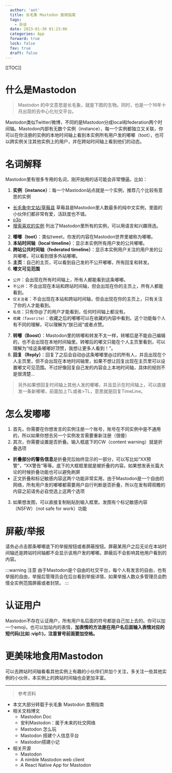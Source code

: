 ```yaml
---
  author: 'ant'
  title: 长毛象 Mastodon 食用指南
  tags:
    - 杂谈
  date: 2023-01-30 01:23:06
  categories: App
  forward: true
  lock: false
  fav: true
  draft: false
---
```

[[TOC]]

# 什么是Mastodon

> Mastodon 的中文意思是长毛象，就是下图的生物。同时，也是一个16年十月出现的去中心化社交平台。

Mastodon类似Twitter/微博，不同的是Mastodon分成local和federation两个时间轴。Mastodon内部有无数个实例（instance），每一个实例都独立又关联，你可以在你注册的实例的本地时间轴上看到本实例所有用户发的嘟嘟（toot），也可以跨实例关注其他实例上的用户，并在跨站时间轴上看到他们的动态。

# 名词解释
Mastodon里有很多专用的名词，刚开始用的话可能会非常懵逼。比如：

1. **实例（instance）**：每一个Mastodon站点就是一个实例，推荐几个比较有意思的实例
  - [长毛象中文站/草莓县](https://cmx.im/) 草莓县是Mastodon里人数最多的纯中文实例，里面的小伙伴们都非常有爱，活跃度也不错。
  - [o3o](https://o3o.ca/)
  - [搜索喜欢的实例](https://instances.social/) 列出了Mastodon里所有的实例，可以用语言和兴趣筛选。
2. **嘟嘟（toot）**：类似tweet，你发的内容在Mastodon世界里被称为嘟嘟。
3. **本站时间轴（local timeline）**：显示本实例所有用户发的公共嘟嘟。
4. **跨站公共时间轴（federated timeline）**：显示本实例用户关注的用户发的公共嘟嘟，可以看到很多外站嘟嘟。
5. **主页**：自己的主页，可以看到自己发的不公开嘟嘟，所有回复和转发。
6. **嘟文可见范围**
  - `公开`：会出现在所有时间轴上，所有人都能看到这条嘟嘟。
  - `不公开`：不会出现在本站和跨站时间轴，但会出现在你的主页上，所有人都能看到。
  - `仅关注者`：不会出现在本站和跨站时间轴，但会出现在你的主页上，只有关注了你的人才能看到。
  - `私信`：只有你@了的用户才能看到，任何时间轴上都没有。
  - `收藏（favorite）`：收藏之后的嘟嘟可以在收藏的内容中看到。这个功能每个人有不同的理解，可以理解为“朕已阅”或者点赞。
7. **转嘟（Boost）**：Mastodon里的转嘟和转发不太一样，转嘟后是不能自己编辑的，也不会出现在本地时间轴里。转嘟后的嘟文只能在个人主页里看到，可以理解为“哇这条嘟嘟好顶赞，我想让更多人看到！”。
8. **回复（Reply）**：回复了之后会自动@这条嘟嘟里@过的所有人，并且出现在个人主页里，但不会出现在本地时间轴里，如果不想让回复出现在主页里可以设置嘟文可见范围。不过好像回复自己发的内容会上本地时间轴，具体的规则不是很清楚...

> 另外如果想回复时间轴上其他人发的嘟嘟，并且显示在时间轴上，可以直接发一条新嘟嘟，前面加上TL或者>TL，意思就是回复TimeLine。


# 怎么发嘟嘟
1. 首先，你需要在你想发言的实例注册一个账号，账号在不同实例中是不通用的，所以如果你想去另一个实例发言需要重新注册（很傻）
2. 其次，你需要设置是否折叠。输入框底下的CW（content warning）就是折叠选项
  - **折叠部分的警告信息**是折叠完后始终显示的一部分，可以写比如“XX预警”，“XX警告”等等。底下的大框框里就是被折叠的内容。如果想发表长篇大论的时候折叠功能也可以避免刷屏
  - 正文折叠和标记敏感内容这两个功能非常实用，由于Mastodon是一个自由的网络，所有用户发的嘟嘟都需要用户自行判断是否折叠，所以在发有碍观瞻的内容之前请务必自觉选上这两个选项

3. 如果想发图，可以直接复制粘贴到输入框里。发图有个标记敏感内容（NSFW）（not safe for work）功能

# 屏蔽/举报

请务必点击那条嘟嘟底下的举报按钮或者屏蔽按钮。屏蔽某用户之后无论在本站时间轴还是跨站时间轴都不会显示该用户发的嘟嘟。屏蔽后不会影响其他用户看到的内容。

:::warning 注意
由于Mastodon是个自由的社交平台，每个人有发言的自由，也有举报的自由，举报后管理员会在后台看到举报详情，如果举报人数众多管理员会酌情全实例范围屏蔽或者封禁。
:::

# 认证用户

Mastodon不存在认证用户，所有用户名后面的符号都是自己加上去的。你可以加一个emoji，也可以加站内的表情，**加表情的方法是在用户名后面输入表情对应的短代码(比如 :vip1:)，注意冒号前面要加空格。**

# 更美味地食用Mastodon

可以去跨站时间轴看看其他实例上有趣的小伙伴们并加个关注，多关注一些其他实例的小伙伴，本实例上的跨站时间轴也会更加丰富。

<hr>

> 参考资料

- 本文大部分转载于<app-link to="https://jings.blog/misc/how-to-use-mastodon.html" class="sourceLink">长毛象 Mastodon 食用指南</app-link>
- 相关文档博文
  - <app-link to="https://mastodoncn.netlify.app/" class="sourceLink">Mastodon Doc</app-link>
  - <app-link to="https://linshuirong.cn/blog/2019/02/17/Mastodon：属于未来的社交网络/" class="sourceLink">安利Mastodon：属于未来的社交网络</app-link>
  - <app-link to="https://yukieyun.net/nonsense/mastodon-benefits-and-how-to/" class="sourceLink">Mastodon 怎么玩</app-link>
  - <app-link to="https://soulteary.com/2022/01/24/building-a-personal-information-platform-with-mastodon-part-1.html" class="sourceLink">Mastodon 搭建个人信息平台</app-link>
  - <app-link to="https://candinya.com/posts/mastodon-first-meet/" class="sourceLink">Mastodon搭建小记</app-link>
- 相关开源
  - <app-link to="https://github.com/mastodon/mastodon" class="sourceLink">Mastodon</app-link>
  - <app-link to="https://github.com/elk-zone/elk" class="sourceLink">A nimble Mastodon web client</app-link>
  - <app-link to="https://github.com/shuiRong/Gakki" class="sourceLink">A React Native App for Mastodon</app-link>
